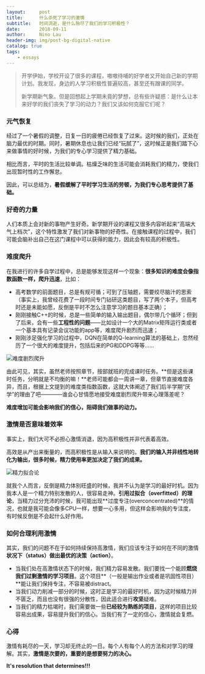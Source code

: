 ```yaml
---
layout:     post
title:      什么杀死了学习的激情
subtitle:   时间流逝，是什么殆尽了我们的学习积极性？
date:       2018-09-11
author:     Nino Lau
header-img: img/post-bg-digital-native
catalog: true
tags:
    - essays
---
```


> 开学伊始，学校开设了很多的课程，嗷嗷待哺的好学者又开始自己新的学期计划。我发现，身边的人学习积极性普遍较高，甚至还有蹭课的同学。
> 
> 新学期新气象。但是回想起上学期未竟的梦想，总有些许疑惑：是什么让本来好学的我们丧失了学习的动力？我们又该如何克服它们呢？


### 元气恢复

经过了一个暑假的调整，日复一日的疲倦已经恢复了过来。这时候的我们，正处在脑力最优的时期。同时，暑期休息也让我们已经“玩腻了”，这时候正是我们踏下心来做事情的好时候，为我们的专心学习提供了精力基础。

相比而言，平时的生活比较单调。枯燥乏味的生活可能会消耗我们的精力，使我们出现暂时性的工作懈怠。

因此，可以总结为，**暑假缓解了平时学习生活的劳顿，为我们专心思考提供了基础。**


### 好奇的力量

人们本质上会对新的事物产生好奇。新学期开设的课程又很多内容听起来“高端大气上档次”，这个特性激发了我们对新事物的好奇性。在接触课程的过程中，我们可能会脑补出自己在这门课程中可以获得的能力，因此会有较高的积极性。


### 难度爬升

在我进行的许多自学过程中，总是能够发现这样一个现象：**很多知识的难度会像指数函数一样，爬升迅速**，比如：

* 高考数学的前面题目，总是有规可循；可到了压轴题，需要绞尽脑汁的思索（事实上，我曾经花费了一段时间专门钻研这类题目，写了两个本子，但高考时还是未能如愿，反倒是平时不怎么注意学习的题目基本正确）；
* 刚刚接触C++的时候，总是一些简单的输入输出题目，偶尔带几个循环；但到了后来，会有一些**工程性的问题**——比如设计一个大的Matrix矩阵运行类或者一个基本具有记录会议功能的app等，难度爬升剧烈而迅速；
* 刚刚涉足强化学习的过程中，DQN在简单的Q-learning算法的基础上，忽然经历了一个很大的难度提升，包括后来的PG和DDPG等等......


![难度剧烈爬升](https://s6.postimg.cc/7s596719d/passion-exponent.png)

由此可见，其实，虽然老师按照章节，按部就班的完成课时任务。**但是这些课时任务，分明就是不均衡的嘛！**老师可能都会一周讲一章，但章节直接难度各异，而且，根据上文提到的难度类指数函数，这就大体阐述了我们后半学期“厌学”的理由了吧————谁会心甘情愿地接受难度剧烈爬升带来心理落差呢？

**难度增加可能会影响我们的信心，阻碍我们做事的动力。**


### 激情是否意味着效率

事实上，我们大可不必担心激情消退，因为高积极性并非代表着高效。

高效是从产出来衡量的，而高积极性是从输入来说明的。**我们的输入并非线性地转化为输出，很多时候，精力使用率更加决定了我们的成果。**

![精力拟合论](https://s6.postimg.cc/q7pq3lutd/passion-overfit.png)

就我个人而言，反倒是精力体别旺盛的时候，我并不认为是学习的最好时机。因为我本人是一个精力特别发散的人，很容易走神。**引用过拟合（overfitted）的理论**，当精力过分充沛的时候，我可能出现**过度专注(overconcentrated)**的情况，也就是我可能会像多CPU一样，想要一心多用，但这样会影响我的专注度，有时候反倒是不会起什么好作用。


### 如何合理利用激情

其实，我们的问题不在于如何持续保持高激情，我们应该专注于如何在不同的激情**状况下（status）**做出最优的**决策（action）**。

* 当我们处在高激情状态下的时候，我们精力容易发散。我们要找一个能顾**燃烧我们过剩激情的学习项目**。这个项目**（一般是输出作业或者是巩固性项目）**能让我们保持专注，不容易被distract。
* 当我们动力削减一部分的时候，这时正是学习的最好时机，因为这时候精力并不匮乏，而且也没有很强的分散性，因此适合进行**攻坚**疑难。
* 当我们的精力枯竭时，我们需要做一些**已经较为熟练的项目**，这样的项目比较容易出成果，容易提升我们的信心。当我们有了一定的信心，激情就会复燃。


### 心得

激情有耗尽的一天，学习却无终止的一日。每个人有每个人的方法和对学习的理解。其实，**激情是次要的，重要的是想要努力的决心。**

**It's resolution that determines!!!**

